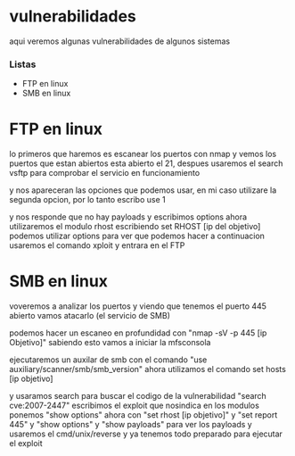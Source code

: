 # vulnerabilidades

aqui veremos algunas vulnerabilidades de algunos sistemas

### Listas 

- FTP en linux
- SMB en linux

# FTP en linux

lo primeros que haremos es escanear los puertos con nmap y vemos los puertos que estan abiertos esta abierto el 21,
despues usaremos el search vsftp para comprobar el servicio en funcionamiento

y nos apareceran las opciones que podemos usar, en mi caso utilizare la segunda opcion, por lo tanto escribo use 1

y nos responde que no hay payloads y escribimos options ahora utilizaremos el modulo rhost escribiendo set RHOST [ip del objetivo]
podemos utilizar options para ver que podemos hacer a continuacion usaremos el comando xploit
y entrara en el FTP

# SMB en linux
voveremos a analizar los puertos y viendo que tenemos el puerto 445 abierto vamos atacarlo (el servicio de SMB)

podemos hacer un escaneo en profundidad con "nmap -sV -p 445 [ip Objetivo]" sabiendo esto vamos a iniciar la mfsconsola

ejecutaremos un auxilar de smb con el comando "use auxiliary/scanner/smb/smb_version"
ahora utilizamos el comando set hosts [ip objetivo]

y usaramos search para buscar el codigo de la vulnerabilidad "search cve:2007-2447"
escribimos el exploit que nosindica en los modulos
ponemos "show options"
ahora con "set rhost [ip objetivo]"
y "set report 445"
y "show options"
y "show payloads" para ver los payloads y usaremos el cmd/unix/reverse
y ya tenemos todo preparado para ejecutar el exploit
